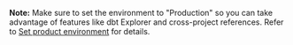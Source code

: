 **Note:** Make sure to set the environment to "Production" so you can take advantage of features like dbt Explorer and cross-project references. Refer to [Set product environment](/docs/deploy/deploy-environments#set-as-production-environment) for details.
